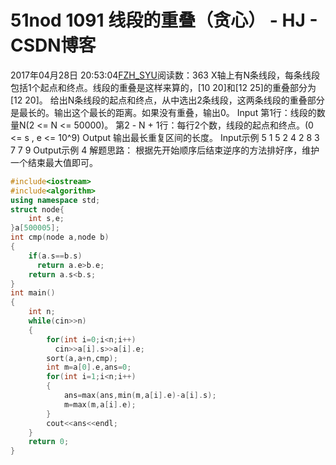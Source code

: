 # 51nod  1091 线段的重叠（贪心） - HJ - CSDN博客
2017年04月28日 20:53:04[FZH_SYU](https://me.csdn.net/feizaoSYUACM)阅读数：363
X轴上有N条线段，每条线段包括1个起点和终点。线段的重叠是这样来算的，[10 20]和[12 25]的重叠部分为[12 20]。 
给出N条线段的起点和终点，从中选出2条线段，这两条线段的重叠部分是最长的。输出这个最长的距离。如果没有重叠，输出0。 
Input
第1行：线段的数量N(2 <= N <= 50000)。 
第2 - N + 1行：每行2个数，线段的起点和终点。(0 <= s , e <= 10^9)
Output
输出最长重复区间的长度。
Input示例
5 
1 5 
2 4 
2 8 
3 7 
7 9
Output示例
4
解题思路： 
根据先开始顺序后结束逆序的方法排好序，维护一个结束最大值即可。
```cpp
#include<iostream>
#include<algorithm>
using namespace std;
struct node{
    int s,e;
}a[500005];
int cmp(node a,node b)
{
    if(a.s==b.s)
      return a.e>b.e;
    return a.s<b.s; 
}
int main()
{
    int n;
    while(cin>>n)
    {
        for(int i=0;i<n;i++)
          cin>>a[i].s>>a[i].e;
        sort(a,a+n,cmp);
        int m=a[0].e,ans=0;
        for(int i=1;i<n;i++)
        {
            ans=max(ans,min(m,a[i].e)-a[i].s);
            m=max(m,a[i].e);
        }
        cout<<ans<<endl;
    }
    return 0;
}
```
